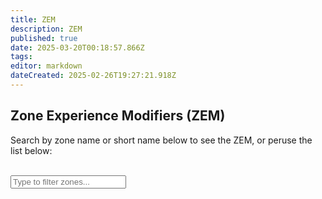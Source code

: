 ```yaml
---
title: ZEM
description: ZEM
published: true
date: 2025-03-20T00:18:57.866Z
tags: 
editor: markdown
dateCreated: 2025-02-26T19:27:21.918Z
---
```


<div class="zones-page">
  <div class="zones-hero">
    <h2>Zone Experience Modifiers (ZEM)</h2>
    <p>Search by zone name or short name below to see the ZEM, or peruse the list below:</p>
    <br>
    <input type="text" id="zonesSearchInput" placeholder="Type to filter zones..." />
  </div>

  <!-- Container where our script will dynamically add zone cards -->
  <div id="zonesContainer"></div>
</div>
